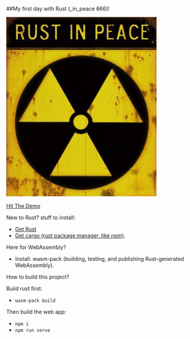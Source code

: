 ##My first day with Rust (_in_peace 666)!

![Image](./rip.jpg)

[Hit The Demo](https://focused-booth-bb8cdc.netlify.com/)


New to Rust? stuff to install:
- [Get Rust](https://www.rust-lang.org/tools/install)
- [Get cargo (rust package manager, like npm)](https://crates.io/).

Here for WebAssembly?
- Install: wasm-pack (building, testing, and publishing Rust-generated WebAssembly).
 
How to build this project?

Build  rust first:
- `wasm-pack build`

Then build the web app:
- `npm i`
- `npm run serve`

